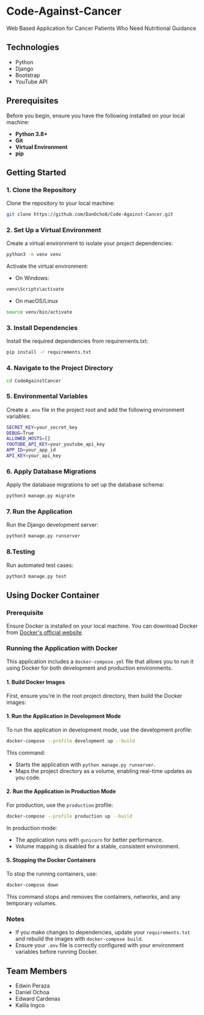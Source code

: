 # Code-Against-Cancer

Web Based Application for Cancer Patients Who Need Nutritional Guidance

## Technologies

- Python
- Django
- Bootstrap
- YouTube API

## Prerequisites

Before you begin, ensure you have the following installed on your local machine:

- **Python 3.8+**
- **Git**
- **Virtual Environment**
- **pip**

## Getting Started

### 1. Clone the Repository

Clone the repository to your local machine:

```bash
git clone https://github.com/DanOcho8/Code-Against-Cancer.git
```

### 2. Set Up a Virtual Environment

Create a virtual environment to isolate your project dependencies:

```bash
python3 -m venv venv
```

Activate the virtual environment:

- On Windows:

```bash
venv\Scripts\activate

```

- On macOS/Linux

```bash
source venv/bin/activate

```

### 3. Install Dependencies

Install the required dependencies from requirements.txt:

```bash
pip install -r requirements.txt
```

### 4. Navigate to the Project Directory

```bash
cd CodeAgainstCancer
```

### 5. Environmental Variables

Create a `.env` file in the project root and add the following environment variables:

```bash
SECRET_KEY=your_secret_key
DEBUG=True
ALLOWED_HOSTS=[]
YOUTUBE_API_KEY=your_youtube_api_key
APP_ID=your_app_id
API_KEY=your_api_key
```

### 6. Apply Database Migrations

Apply the database migrations to set up the database schema:

```bash
python3 manage.py migrate
```

### 7. Run the Application

Run the Django development server:

```bash
python3 manage.py runserver
```

### 8.Testing

Run automated test cases:

```bash
python3 manage.py test
```

## Using Docker Container

### Prerequisite

Ensure Docker is installed on your local machine. You can download Docker from [Docker's official website](https://www.docker.com/products/docker-desktop).

### Running the Application with Docker

This application includes a `docker-compose.yml` file that allows you to run it using Docker for both development and production environments.

#### 1. Build Docker Images

First, ensure you’re in the root project directory, then build the Docker images:

#### 1. Run the Application in Development Mode

To run the application in development mode, use the development profile:

```bash
docker-compose --profile development up --build
```

This command:

- Starts the application with `python manage.py runserver`.
- Maps the project directory as a volume, enabling real-time updates as you code.

#### 2. Run the Application in Production Mode

For production, use the `production` profile:

```bash
docker-compose --profile production up --build
```

In production mode:

- The application runs with `gunicorn` for better performance.
- Volume mapping is disabled for a stable, consistent environment.

#### 5. Stopping the Docker Containers

To stop the running containers, use:

```bash
docker-compose down
```

This command stops and removes the containers, networks, and any temporary volumes.

### Notes

- If you make changes to dependencies, update your `requirements.txt` and rebuild the images with `docker-compose build`.
- Ensure your `.env` file is correctly configured with your environment variables before running Docker.

## Team Members

- Edwin Peraza
- Daniel Ochoa
- Edward Cardenas
- Kalila Ingco
